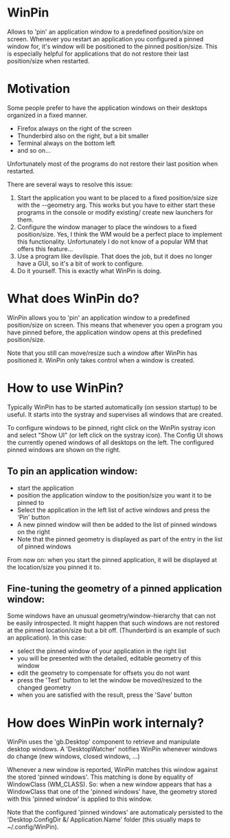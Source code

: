 # WinPin
Allows to 'pin' an application window to a predefined position/size on screen.   Whenever you restart an application you configured a pinned window for, it's window will be positioned to the pinned position/size. This is especially helpful for applications that do not restore their last position/size when restarted.

Motivation
==========
Some people prefer to have the application windows on their desktops organized in a fixed manner.
- Firefox always on the right of the screen
- Thunderbird also on the right, but a bit smaller
- Terminal always on the bottom left
- and so on...

Unfortunately most of the programs do not restore their last position when restarted.

There are several ways to resolve this issue:
1. Start the application you want to be placed to a fixed position/size size with the --geometry arg.
   This works but you have to either start these programs in the console or modify existing/
   create new launchers for them.
2. Configure the window manager to place the windows to a fixed position/size.
   Yes, I think the WM would be a perfect place to implement this functionality.
   Unfortunately I do not know of a popular WM that offers this feature...
3. Use a program like devilspie. That does the job, but it does no longer have a GUI, so it's a bit
   of work to configure.
4. Do it yourself. This is exactly what WinPin is doing.

What does WinPin do?
====================
WinPin allows you to 'pin' an application window to a predefined position/size on screen.
This means that whenever you open a program you have pinned before, the application window opens
at this predefined position/size.

Note that you still can move/resize such a window after WinPin has positioned it. WinPin only takes 
control when a window is created.

How to use WinPin?
==================
Typically WinPin has to be started automatically (on session startup) to be useful.
It starts into the systray and supervises all windows that are created.

To configure windows to be pinned, right click on the WinPin systray icon and select "Show UI" 
(or left click on the systray icon).
The Config UI shows the currently opened windows of all desktops on the left. The configured pinned 
windows are shown on the right.

To pin an application window:
-----------------------------
- start the application
- position the application window to the position/size you want it to be pinned to
- Select the application in the left list of active windows and press the 'Pin' button
- A new pinned window will then be added to the list of pinned windows on the right
- Note that the pinned geometry is displayed as part of the entry in the list of pinned windows

From now on: when you start the pinned application, it will be displayed at the location/size 
you pinned it to.

Fine-tuning the geometry of a pinned application window:
--------------------------------------------------------
Some windows have an unusual geometry/window-hierarchy that can not be easily introspected.
It might happen that such windows are not restored at the pinned location/size but a bit off.
(Thunderbird is an example of such an application). 
In this case:
- select the pinned window of your application in the right list
- you will be presented with the detailed, editable geometry of this window
- edit the geometry to compensate for offsets you do not want
- press the 'Test' button to let the window be moved/resized to the changed geometry
- when you are satisfied with the result, press the 'Save' button

How does WinPin work internaly?
===============================
WinPin uses the 'gb.Desktop' component to retrieve and manipulate desktop windows.
A 'DesktopWatcher' notifies WinPin whenever windows do change (new windows, closed windows, ...)

Whenever a new window is reported, WinPin matches this window against the stored 'pinned windows'.
This matching is done by equality of WindowClass (WM_CLASS). So: when a new window appears that has
a WindowClass that one of the 'pinned windows' have, the geometry stored with this 'pinned window' is
applied to this window.

Note that the configured 'pinned windows' are automaticaly persisted to the 
'Desktop.ConfigDir &/ Application.Name' folder (this usually maps to ~/.config/WinPin).